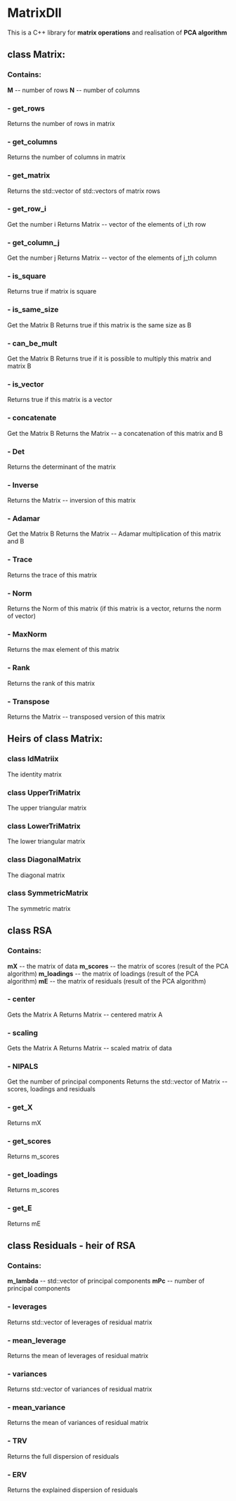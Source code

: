 # MatrixDll

This is a C++ library for **matrix operations** and realisation of **PCA algorithm**

## class Matrix:
### Contains:
**M** -- number of rows
**N** -- number of columns
### - get_rows 
Returns the number of rows in matrix
### - get_columns 
Returns the number of columns in matrix
### - get_matrix 
Returns the std::vector of std::vectors of matrix rows
### - get_row_i 
Get the number i
Returns Matrix -- vector of the elements of i_th row 
### - get_column_j
Get the number j
Returns Matrix -- vector of the elements of j_th column
### - is_square
Returns true if matrix is square
### - is_same_size
Get the Matrix B
Returns true if this matrix is the same size as B
### - can_be_mult 
Get the Matrix B
Returns true if it is possible to multiply this matrix and matrix B
### - is_vector
Returns true if this matrix is a vector
### - concatenate
Get the Matrix B
Returns the Matrix -- a concatenation of this matrix and B 
### - Det
Returns the determinant of the matrix
### - Inverse 
Returns the Matrix -- inversion of this matrix
### - Adamar
Get the Matrix B
Returns the Matrix -- Adamar multiplication of this matrix and B
### - Trace 
Returns the trace of this matrix
### - Norm
Returns the Norm of this matrix (if this matrix is a vector, returns the norm of vector)
### - MaxNorm
Returns the max element of this matrix
### - Rank 
Returns the rank of this matrix
### - Transpose
Returns the Matrix -- transposed version of this matrix


## Heirs of class Matrix:
### class IdMatriix
The identity matrix
### class UpperTriMatrix
The upper triangular matrix
### class LowerTriMatrix
The lower triangular matrix
### class DiagonalMatrix
The diagonal matrix
### class SymmetricMatrix
The symmetric matrix


## class RSA
### Contains:
**mX** -- the matrix of data
**m_scores** -- the matrix of scores (result of the PCA algorithm)
**m_loadings** -- the matrix of loadings (result of the PCA algorithm)
**mE** -- the matrix of residuals (result of the PCA algorithm)
### - center
Gets the Matrix A
Returns Matrix -- centered matrix A
### - scaling
Gets the Matrix A
Returns Matrix -- scaled matrix of data
### - NIPALS
Get the number of principal components
Returns the std::vector of Matrix -- scores, loadings and residuals
### - get_X
Returns mX
### - get_scores
Returns m_scores
### - get_loadings
Returns m_scores
### - get_E
Returns mE


## class Residuals - heir of RSA
### Contains:
**m_lambda** -- std::vector of principal components
**mPc** -- number of principal components
### - leverages
Returns std::vector of leverages of residual matrix
### - mean_leverage
Returns the mean of leverages of residual matrix
### - variances
Returns std::vector of variances of residual matrix
### - mean_variance
Returns the mean of variances of residual matrix
### - TRV
Returns the full dispersion of residuals
### - ERV
Returns the explained dispersion of residuals
